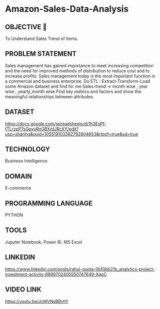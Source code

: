 # Amazon-Sales-Data-Analysis
## OBJECTIVE 🎯
To Understand Sales Trend of Items.
## PROBLEM STATEMENT 
Sales management has gained importance to meet increasing competition and the need
for improved methods of distribution to reduce cost and to increase profits. Sales
management today is the most important function in a commercial and business
enterprise.
Do ETL : Extract-Transform-Load some Amazon dataset and find for me
Sales-trend -> month wise , year wise , yearly_month wise
Find key metrics and factors and show the meaningful relationships between attributes.
## DATASET 
https://docs.google.com/spreadsheets/d/1h3EsPf-fTLrzpP7sGeyuRnGBXrdJRcXY/edit?usp=sharing&ouid=105519103382792804653&rtpof=true&sd=true
## TECHNOLOGY
Business Intelligence
## DOMAIN
E-commerce
## PROGRAMMING LANGUAGE
PYTHON
## TOOLS
Jupyter Notebook, Power BI, MS Excel
## LINKEDIN 
https://www.linkedin.com/posts/rahul-gupta-0b10bb21b_analytics-project-investment-activity-6899702405550747649-XqpC
## VIDEO LINK
https://youtu.be/JcMVNsBByhY
